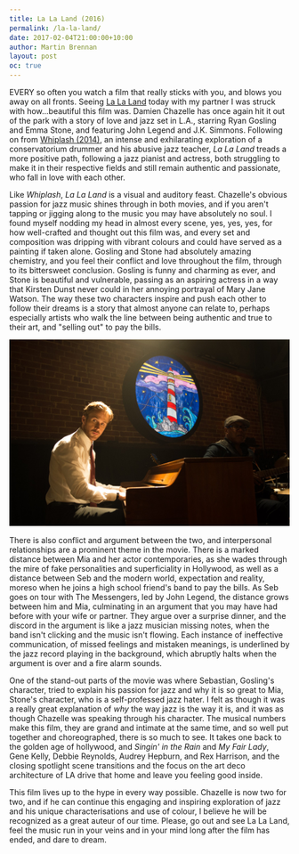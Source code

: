 ```yaml
---
title: La La Land (2016)
permalink: /la-la-land/
date: 2017-02-04T21:00:00+10:00
author: Martin Brennan
layout: post
oc: true
---
```


<span class="first-letter">E</span>VERY so often you watch a film that really sticks with you, and blows you away on all fronts. Seeing [La La Land](https://en.wikipedia.org/wiki/La_La_Land_(film)) today with my partner I was struck with how...beautiful this film was. Damien Chazelle has once again hit it out of the park with a story of love and jazz set in L.A., starring Ryan Gosling and Emma Stone, and featuring John Legend and J.K. Simmons. Following on from [Whiplash (2014)](https://en.wikipedia.org/wiki/Whiplash_(2014_film)), an intense and exhilarating exploration of a conservatorium drummer and his abusive jazz teacher, _La La Land_ treads a more positive path, following a jazz pianist and actress, both struggling to make it in their respective fields and still remain authentic and passionate, who fall in love with each other.<!--more-->

Like _Whiplash_, _La La Land_ is a visual and auditory feast. Chazelle's obvious passion for jazz music shines through in both movies, and if you aren't tapping or jigging along to the music you may have absolutely no soul. I found myself nodding my head in almost every scene, yes, yes, yes, for how well-crafted and thought out this film was, and every set and composition was dripping with vibrant colours and could have served as a painting if taken alone. Gosling and Stone had absolutely amazing chemistry, and you feel their conflict and love throughout the film, through to its bittersweet conclusion. Gosling is funny and charming as ever, and Stone is beautiful and vulnerable, passing as an aspiring actress in a way that Kirsten Dunst never could in her annoying portrayal of Mary Jane Watson. The way these two characters inspire and push each other to follow their dreams is a story that almost anyone can relate to, perhaps especially artists who walk the line between being authentic and true to their art, and "selling out" to pay the bills.

![la la land](/images/lala.jpg)

There is also conflict and argument between the two, and interpersonal relationships are a prominent theme in the movie. There is a marked distance between Mia and her actor contemporaries, as she wades through the mire of fake personalities and superficiality in Hollywood, as well as a distance between Seb and the modern world, expectation and reality, moreso when he joins a high school friend's band to pay the bills. As Seb goes on tour with The Messengers, led by John Legend, the distance grows between him and Mia, culminating in an argument that you may have had before with your wife or partner. They argue over a surprise dinner, and the discord in the argument is like a jazz musician missing notes, when the band isn't clicking and the music isn't flowing. Each instance of ineffective communication, of missed feelings and mistaken meanings, is underlined by the jazz record playing in the background, which abruptly halts when the argument is over and a fire alarm sounds.

One of the stand-out parts of the movie was where Sebastian, Gosling's character, tried to explain his passion for jazz and why it is so great to Mia, Stone's character, who is a self-professed jazz hater. I felt as though it was a really great explanation of _why_ the way jazz is the way it is, and it was as though Chazelle was speaking through his character. The musical numbers make this film, they are grand and intimate at the same time, and so well put together and choreographed, there is so much to see. It takes one back to the golden age of hollywood, and _Singin' in the Rain_ and _My Fair Lady_, Gene Kelly, Debbie Reynolds, Audrey Hepburn, and Rex Harrison, and the closing spotlight scene transitions and the focus on the art deco architecture of LA drive that home and leave you feeling good inside.

This film lives up to the hype in every way possible. Chazelle is now two for two, and if he can continue this engaging and inspiring exploration of jazz and his unique characterisations and use of colour, I believe he will be recognized as a great auteur of our time. Please, go out and see La La Land, feel the music run in your veins and in your mind long after the film has ended, and dare to dream.